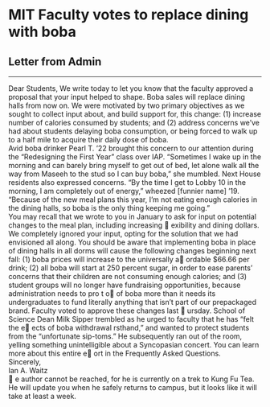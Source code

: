 # MIT Faculty votes to replace dining with boba
## Letter from Admin
***
Dear Students,
We write today to let you know that
the faculty approved a proposal that your
input helped to shape. Boba sales will
replace dining halls from now on. We
were motivated by two primary objectives
as we sought to collect input about, and
build support for, this change: (1) increase
number of calories consumed by students;
and (2) address concerns we’ve had about
students delaying boba consumption, or
being forced to walk up to a half mile to
acquire their daily dose of boba.<br />
Avid boba drinker Pearl T. ’22 brought
this concern to our attention during the
“Redesigning the First Year” class over IAP.
“Sometimes I wake up in the morning and
can barely bring myself to get out of bed,
let alone walk all the way from Maseeh to
the stud so I can buy boba,” she mumbled.
Next House residents also expressed
concerns. “By the time I get to Lobby 10
in the morning, I am completely out of
energy,” wheezed [funnier name] ’19. “Because of the new meal plans this year, I’m
not eating enough calories in the dining
halls, so boba is the only thing keeping me
going.” <br />
You may recall that we wrote to you
in January to ask for input on potential
changes to the meal plan, including increasing  exibility and dining dollars. We
completely ignored your input, opting for
the solution that we had envisioned all
along. You should be aware that implementing boba in place of dining halls in
all dorms will cause the following changes
beginning next fall: (1) boba prices will
increase to the universally a ordable
$66.66 per drink; (2) all boba will start at
250 percent sugar, in order to ease parents’
concerns that their children are not consuming enough calories; and (3) student
groups will no longer have fundraising opportunities, because administration needs
to pro
 t o of boba more than it needs its
undergraduates to fund literally anything
that isn’t part of our prepackaged brand.
Faculty voted to approve these changes last  ursday. School of Science Dean
Milk Sipper trembled as he urged to faculty that he has “felt the e ects of boba withdrawal 
 rsthand,” and wanted to protect
students from the “unfortunate sip-toms.”
He subsequently ran out of the room, yelling something unintelligible about a Syncopasian concert.
You can learn more about this entire
e ort in the Frequently Asked Questions.<br />
Sincerely, <br />
Ian A. Waitz<br />
 e author cannot be reached, for he is
currently on a trek to Kung Fu Tea. He will
update you when he safely returns to campus, but it looks like it will take at least a
week.